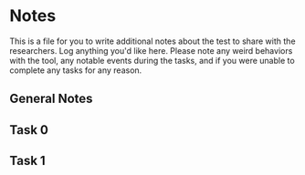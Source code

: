 # Notes

This is a file for you to write additional notes about the test to share with the researchers. Log anything you'd like here. Please note any weird behaviors with the tool, any notable events during the tasks, and if you were unable to complete any tasks for any reason.

## General Notes


## Task 0


## Task 1

